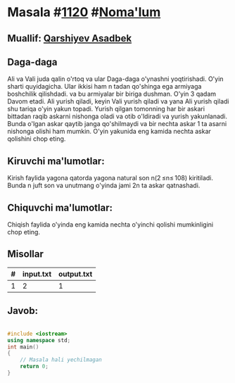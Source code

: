 
<h1>Masala #<a href="https://robocontest.uz/tasks/1120">1120</a> #<a href="https://robocontest.uz/tasks?category=1">Noma'lum</a></h1>
<h2> Muallif: <a href="https://robocontest.uz/profile/asadbek">Qarshiyev Asadbek</a></h2>
<h2>Daga-daga</h2>
<p>Ali va Vali juda qalin o'rtoq va ular Daga-daga o'ynashni yoqtirishadi. O'yin sharti quyidagicha. Ular ikkisi ham n tadan qo'shinga ega armiyaga boshchilik qilishdadi. va bu armiyalar bir biriga dushman. O'yin 3 qadam Davom etadi. Ali yurish qiladi, keyin Vali yurish qiladi va yana Ali yurish qiladi shu tariqa o'yin yakun topadi. Yurish qilgan tomonning har bir askari bittadan raqib askarni nishonga oladi va otib o'ldiradi va yurish yakunlanadi. Bunda o'lgan askar qaytib janga qo'shilmaydi va bir nechta askar 1 ta asarni nishonga olishi ham mumkin.
O'yin yakunida eng kamida nechta askar qolishini chop eting.</p>
<h2>Kiruvchi ma'lumotlar:</h2>
<p>Kirish faylida yagona qatorda yagona natural son n(2 ≤n≤ 108) kiritiladi. Bunda n juft son va unutmang o'yinda jami 2n ta askar qatnashadi.</p>
<h2>Chiquvchi ma'lumotlar:</h2>
<p>Chiqish faylida o'yinda eng kamida nechta o'yinchi qolishi mumkinligini chop eting.</p>
<h2>Misollar</h2>
<table>
    <thead>
        <tr>
            <th>#</th>
            <th>input.txt</th>
            <th>output.txt</th>
        </tr>
    </thead>
    <tbody>
            <tr>
                <td>1</td>
                <td>2</td>
                <td>1</td>
            </tr>
    </tbody>
    </table>
    
<h2>Javob:</h2>

######
```cpp
#include <iostream>
using namespace std;
int main()
{
    // Masala hali yechilmagan
    return 0;
}
```
